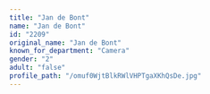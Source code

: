 ```yaml
---
title: "Jan de Bont"
name: "Jan de Bont"
id: "2209"
original_name: "Jan de Bont"
known_for_department: "Camera"
gender: "2"
adult: "false"
profile_path: "/omuf0WjtBlkRWlVHPTgaXKhQsDe.jpg"
---
```

